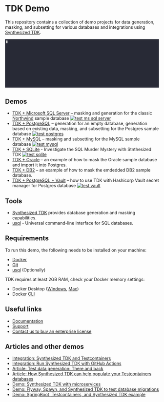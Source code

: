 # TDK Demo

This repository contains a collection of demo projects for data generation, masking, and subsetting for various databases and integrations using [Synthesized TDK](https://docs.synthesized.io/tdk/latest/?utm_source=github&utm_medium=devrel&utm_campaign=datagen).

![generation from scratch demo](postgres/generation_from_scratch.gif)


## Demos
- [TDK + Microsoft SQL Server](mssqlserver/README.md) – masking and generation for the classic [Northwind](https://github.com/microsoft/sql-server-samples/tree/master/samples/databases/northwind-pubs) sample database [![test ms sql server](https://github.com/synthesized-io/tdk-demo/actions/workflows/test_mssqlserver.yml/badge.svg)](https://github.com/synthesized-io/tdk-demo/actions/workflows/test_mssqlserver.yml)
- [TDK + PostgreSQL](postgres/README.md) – generation for an empty database, generation based on existing data, masking, and subsetting for the Postgres sample database [![test postgres](https://github.com/synthesized-io/tdk-demo/actions/workflows/test_postgres.yml/badge.svg)](https://github.com/synthesized-io/tdk-demo/actions/workflows/test_postgres.yml)
- [TDK + MySQL](mysql/README.md) – masking and subsetting for the MySQL sample database [![test mysql](https://github.com/synthesized-io/tdk-demo/actions/workflows/test_mysql.yml/badge.svg)](https://github.com/synthesized-io/tdk-demo/actions/workflows/test_mysql.yml)
- [TDK + SQLite](sqlite/README.md) - Investigate the SQL Murder Mystery with Stnthesized TDK [![test sqlite](https://github.com/synthesized-io/tdk-demo/actions/workflows/test_sqlite.yml/badge.svg)](https://github.com/synthesized-io/tdk-demo/actions/workflows/test_sqlite.yml)
- [TDK + Oracle](oracle/README.md) – an example of how to mask the Oracle sample database and import it into Postgres. 
- [TDK + DB2](db2/README.md) – an example of how to mask the emdedded DB2 sample database.
- [TDK + PostgreSQL + Vault](vault/README.md) – how to use TDK with Hashicorp Vault secret manager for Postgres database [![test vault](https://github.com/synthesized-io/tdk-demo/actions/workflows/test_vault.yml/badge.svg)](https://github.com/synthesized-io/tdk-demo/actions/workflows/test_vault.yml)


## Tools

- [Synthesized TDK](https://docs.synthesized.io/tdk/latest/?utm_source=github&utm_medium=devrel&utm_campaign=datagen) provides database generation and masking capabilities.
- [usql](https://github.com/xo/usql) - Universal command-line interface for SQL databases.


## Requirements

To run this demo, the following needs to be installed on your machine:
- [Docker](https://docs.docker.com/get-docker)
- [Git](https://github.com/git-guides/install-git)
- [usql](https://github.com/xo/usql) (Optionally)


TDK requires at least 2GB RAM, check your Docker memory settings:
- Docker Desktop ([Windows](https://docs.docker.com/desktop/settings/windows), [Mac](https://docs.docker.com/desktop/settings/mac))
- Docker [CLI](https://docs.docker.com/config/containers/resource_constraints)


## Useful links

- [Documentation](https://docs.synthesized.io/tdk/latest)
- [Support](https://docs.synthesized.io/tdk/latest/support)
- [Contact us to buy an enterprise license](https://www.synthesized.io/contact-sales)


## Articles and other demos

- [Integration: Synthesized TDK and Testcontainers](https://github.com/synthesized-io/tdk-tc)
- [Integration: Run Synthesized TDK with GitHub Actions](https://github.com/synthesized-io/tdk-gha)
- [Article: Test data generation: There and back](https://www.synthesized.io/post/test-data-generation-there-and-back)
- [Article: How Synthesized TDK can help populate your Testcontainers databases](https://www.synthesized.io/post/how-synthesized-can-help-populate-your-testcontainers-databases)
- [Demo: Synthesized TDK with microservices](https://github.com/synthesized-io/tdk-microservices-demo)
- [Demo: Flyway, Spawn, and Synthesized TDK to test database migrations](https://github.com/synthesized-io/flyway-spawn-demo)
- [Demo: SpringBoot, Testcontainers, and Synthesized TDK example](https://github.com/synthesized-io/springjdbc-tc-tdk)
